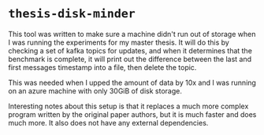 # `thesis-disk-minder`

This tool was written to make sure a machine didn't run out of storage when I
was running the experiments for my master thesis. It will do this by checking
a set of kafka topics for updates, and when it determines that the benchmark
is complete, it will print out the difference between the last and first messages
timestamp into a file, then delete the topic.

This was needed when I upped the amount of data by 10x and I was running on
an azure machine with only 30GiB of disk storage.

Interesting notes about this setup is that it replaces a much more complex program
written by the original paper authors, but it is much faster and does much more.
It also does not have any external dependencies.